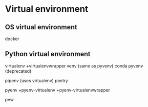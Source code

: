 # Virtual environment
## OS virtual environment
docker

## Python virtual environment
virtualenv +virtualenvwrapper
	venv (same as pyvenv)
conda
pyvenv (deprecated)


pipenv (uses virtualenv)
poetry


pyenv +pyenv-virtualenv +pyenv-virtualenvwrapper


pew